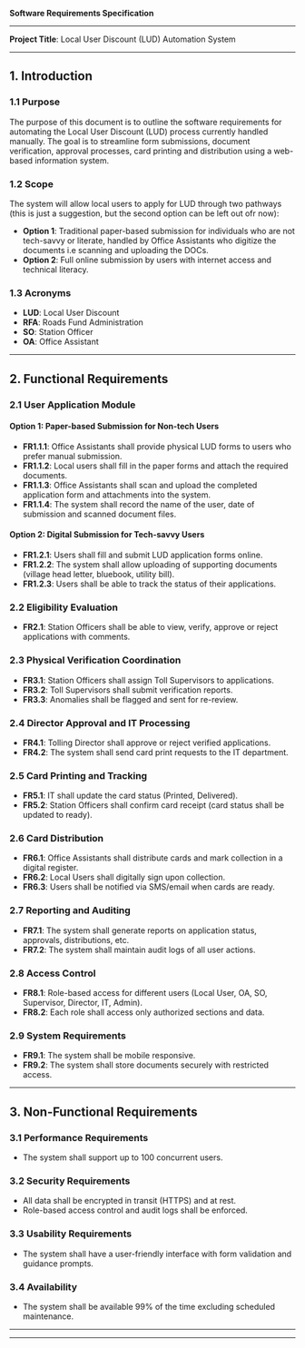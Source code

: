 **Software Requirements Specification**

---

**Project Title**: Local User Discount (LUD) Automation System


---

## 1. Introduction

### 1.1 Purpose

The purpose of this document is to outline the software requirements for automating the Local User Discount (LUD) process currently handled manually. The goal is to streamline form submissions, document verification, approval processes, card printing and distribution using a web-based information system.

### 1.2 Scope

The system will allow local users to apply for LUD through two pathways (this is just a suggestion, but the second option can be left out ofr now):

* **Option 1**: Traditional paper-based submission for individuals who are not tech-savvy or literate, handled by Office Assistants who digitize the documents i.e scanning and uploading the DOCs.
* **Option 2**: Full online submission by users with internet access and technical literacy.

### 1.3 Acronyms

* **LUD**: Local User Discount
* **RFA**: Roads Fund Administration
* **SO**: Station Officer
* **OA**: Office Assistant

---

## 2. Functional Requirements

### 2.1 User Application Module

#### Option 1: Paper-based Submission for Non-tech Users

* **FR1.1.1**: Office Assistants shall provide physical LUD forms to users who prefer manual submission.
* **FR1.1.2**: Local users shall fill in the paper forms and attach the required documents.
* **FR1.1.3**: Office Assistants shall scan and upload the completed application form and attachments into the system.
* **FR1.1.4**: The system shall record the name of the user, date of submission and scanned document files.

#### Option 2: Digital Submission for Tech-savvy Users

* **FR1.2.1**: Users shall fill and submit LUD application forms online.
* **FR1.2.2**: The system shall allow uploading of supporting documents (village head letter, bluebook, utility bill).
* **FR1.2.3**: Users shall be able to track the status of their applications.


### 2.2 Eligibility Evaluation

* **FR2.1**: Station Officers shall be able to view, verify, approve or reject applications with comments.

### 2.3 Physical Verification Coordination

* **FR3.1**: Station Officers shall assign Toll Supervisors to applications.
* **FR3.2**: Toll Supervisors shall submit verification reports.
* **FR3.3**: Anomalies shall be flagged and sent for re-review.

### 2.4 Director Approval and IT Processing

* **FR4.1**: Tolling Director shall approve or reject verified applications.
* **FR4.2**: The system shall send card print requests to the IT department.

### 2.5 Card Printing and Tracking

* **FR5.1**: IT shall update the card status (Printed, Delivered).
* **FR5.2**: Station Officers shall confirm card receipt (card status shall be updated to ready).

### 2.6 Card Distribution

* **FR6.1**: Office Assistants shall distribute cards and mark collection in a digital register.
* **FR6.2**: Local Users shall digitally sign upon collection.
* **FR6.3**: Users shall be notified via SMS/email when cards are ready.

### 2.7 Reporting and Auditing

* **FR7.1**: The system shall generate reports on application status, approvals, distributions, etc.
* **FR7.2**: The system shall maintain audit logs of all user actions.

### 2.8 Access Control

* **FR8.1**: Role-based access for different users (Local User, OA, SO, Supervisor, Director, IT, Admin).
* **FR8.2**: Each role shall access only authorized sections and data.

### 2.9 System Requirements

* **FR9.1**: The system shall be mobile responsive.
* **FR9.2**: The system shall store documents securely with restricted access.
---

## 3. Non-Functional Requirements

### 3.1 Performance Requirements

* The system shall support up to 100 concurrent users.

### 3.2 Security Requirements

* All data shall be encrypted in transit (HTTPS) and at rest.
* Role-based access control and audit logs shall be enforced.

### 3.3 Usability Requirements

* The system shall have a user-friendly interface with form validation and guidance prompts.

### 3.4 Availability

* The system shall be available 99% of the time excluding scheduled maintenance.

---



---


